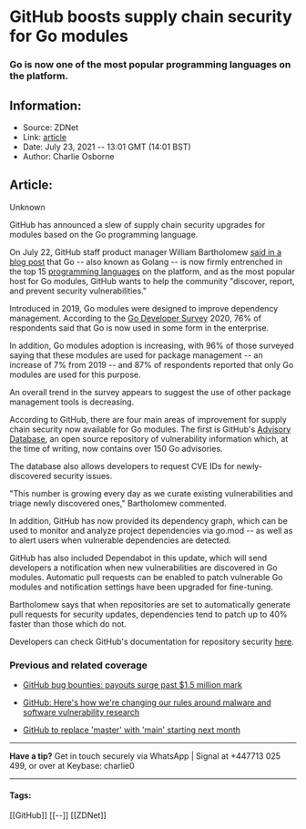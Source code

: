 # GitHub boosts supply chain security for Go modules
### Go is now one of the most popular programming languages on the platform.

## Information:
+ Source: ZDNet
+ Link: [article](https://www.zdnet.com/article/github-boosts-supply-chain-security-for-go-modules/)
+ Date: July 23, 2021 -- 13:01 GMT (14:01 BST)
+ Author: Charlie Osborne


## Article:
Unknown

GitHub has announced a slew of supply chain security upgrades for modules based on the Go programming language. 


On July 22, GitHub staff product manager William Bartholomew [said in a blog post](https://github.blog/2021-07-22-github-supply-chain-security-features-go-community/) that Go -- also known as Golang -- is now firmly entrenched in the top 15 [programming languages](https://www.zdnet.com/article/best-programming-language/) on the platform, and as the most popular host for Go modules, GitHub wants to help the community "discover, report, and prevent security vulnerabilities." 

Introduced in 2019, Go modules were designed to improve dependency management. According to the [Go Developer Survey](https://blog.golang.org/survey2020-results) 2020, 76% of respondents said that Go is now used in some form in the enterprise.  

In addition, Go modules adoption is increasing, with 96% of those surveyed saying that these modules are used for package management -- an increase of 7% from 2019 -- and 87% of respondents reported that only Go modules are used for this purpose.  

An overall trend in the survey appears to suggest the use of other package management tools is decreasing.  

According to GitHub, there are four main areas of improvement for supply chain security now available for Go modules. The first is GitHub's [Advisory Database](https://github.com/advisories?query=ecosystem%3Ago), an open source repository of vulnerability information which, at the time of writing, now contains over 150 Go advisories.  

The database also allows developers to request CVE IDs for newly-discovered security issues.  






"This number is growing every day as we curate existing vulnerabilities and triage newly discovered ones," Bartholomew commented.  

In addition, GitHub has now provided its dependency graph, which can be used to monitor and analyze project dependencies via go.mod -- as well as to alert users when vulnerable dependencies are detected.  

GitHub has also included Dependabot in this update, which will send developers a notification when new vulnerabilities are discovered in Go modules. Automatic pull requests can be enabled to patch vulnerable Go modules and notification settings have been upgraded for fine-tuning.  

Bartholomew says that when repositories are set to automatically generate pull requests for security updates, dependencies tend to patch up to 40% faster than those which do not.  

Developers can check GitHub's documentation for repository security [here](https://docs.github.com/en/code-security/getting-started/securing-your-repository).  

###  Previous and related coverage

* [GitHub bug bounties: payouts surge past $1.5 million mark](https://www.zdnet.com/article/github-bug-bounties-payouts-surge-past-1-5-million-mark/)  

* [GitHub: Here's how we're changing our rules around malware and software vulnerability research](https://www.zdnet.com/article/github-heres-how-were-changing-our-rules-around-malware-and-software-vulnerability-research/)  

* [GitHub to replace 'master' with 'main' starting next month](https://www.zdnet.com/article/github-to-replace-master-with-main-starting-next-month/)  




---

**Have a tip?** Get in touch securely via WhatsApp | Signal at +447713 025 499, or over at Keybase: charlie0



---





#### Tags:
[[GitHub]] [[--]] [[ZDNet]]
